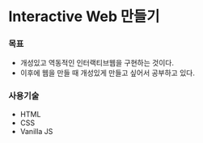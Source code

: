 # Interactive Web 만들기

### 목표
- 개성있고 역동적인 인터랙티브웹을 구현하는 것이다.
- 이후에 웹을 만들 때 개성있게 만들고 싶어서 공부하고 있다.

### 사용기술
* HTML
* CSS
* Vanilla JS
